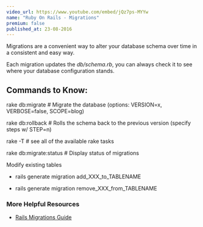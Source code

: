 ```yaml
---
video_url: https://www.youtube.com/embed/jQz7ps-MYYw  
name: "Ruby On Rails - Migrations"
premium: false
published_at: 23-08-2016
---
```


Migrations are a convenient way to alter your database schema over time in a
consistent and easy way.

Each migration updates the *db/schema.rb*, you can always check it to see where
your database configuration stands.


## Commands to Know:

rake db:migrate  # Migrate the database (options: VERSION=x, VERBOSE=false, SCOPE=blog)

rake db:rollback # Rolls the schema back to the previous version (specify steps w/ STEP=n) 

rake -T # see all of the available rake tasks

rake db:migrate:status  # Display status of migrations


Modify existing tables
* rails generate migration add_XXX_to_TABLENAME

* rails generate migration remove_XXX_from_TABLENAME  

### More Helpful Resources
* [Rails Migrations Guide](http://guides.rubyonrails.org/active_record_migrations.html)
